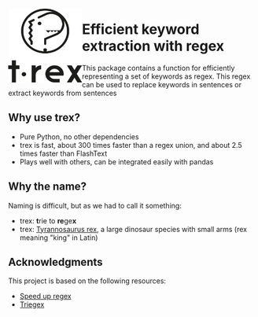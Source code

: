 <a href="https://github.com/mesejo/trex"><img src="https://raw.githubusercontent.com/mesejo/trex/images/trex_logo.png" width="150" height="150" align="left" /></a>

# Efficient keyword extraction with regex

This package contains a function for efficiently representing a set of keywords as regex. This regex can be used to replace keywords in sentences or extract keywords 
from sentences

## Why use trex?

- Pure Python, no other dependencies
- trex is fast, about 300 times faster than a regex union, and about 2.5 times faster than FlashText
- Plays well with others, can be integrated easily with pandas

## Why the name?

Naming is difficult, but as we had to call it something:

* trex: **t**rie to **re**ge**x**
* trex: [Tyrannosaurus rex](https://en.wikipedia.org/wiki/Tyrannosaurus), a large dinosaur species with small arms  (rex meaning "king" in Latin)

## Acknowledgments

This project is based on the following resources:

- [Speed up regex](https://stackoverflow.com/questions/42742810/speed-up-millions-of-regex-replacements-in-python-3)
- [Triegex](https://github.com/ZhukovAlexander/triegex) 